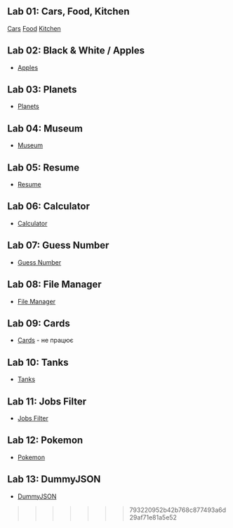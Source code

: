 ## Lab 01: Cars, Food, Kitchen

[Cars](https://html-preview.github.io/?url=https://github.com/ivan06ko/it_labs/blob/main/lab_01/lab_01/index.html)
[Food](https://html-preview.github.io/?url=https://github.com/ivan06ko/it_labs/blob/main/lab_01/lab_02/index.html)
[Kitchen](https://html-preview.github.io/?url=https://github.com/ivan06ko/it_labs/blob/main/lab_01/lab_03/index.html)

## Lab 02: Black & White / Apples
- [Apples](https://html-preview.github.io/?url=https://github.com/ivan06ko/it_labs/blob/main/lab_02/index.html)

## Lab 03: Planets
- [Planets](https://html-preview.github.io/?url=https://github.com/ivan06ko/it_labs/blob/main/lab_03/index.html)

## Lab 04: Museum
- [Museum](https://html-preview.github.io/?url=https://github.com/ivan06ko/it_labs/blob/main/lab_04/index.html)

## Lab 05: Resume
- [Resume](https://html-preview.github.io/?url=https://github.com/ivan06ko/it_labs/blob/main/lab_05/about.html)

## Lab 06: Calculator
- [Calculator](https://html-preview.github.io/?url=https://github.com/ivan06ko/it_labs/tree/main/lab_06)

## Lab 07: Guess Number
- [Guess Number](https://html-preview.github.io/?url=https://github.com/ivan06ko/it_labs/blob/main/lab_07/index.html)

## Lab 08: File Manager
- [File Manager](https://html-preview.github.io/?url=https://github.com/ivan06ko/it_labs/tree/main/lab_08)

## Lab 09: Cards
- [Cards](https://html-preview.github.io/?url=https://github.com/ivan06ko/it_labs/blob/main/lab_09/index.html) - не працює

## Lab 10: Tanks
- [Tanks](https://html-preview.github.io/?url=https://github.com/ivan06ko/it_labs/blob/main/lab_10/index.html)

## Lab 11: Jobs Filter
- [Jobs Filter](https://html-preview.github.io/?url=https://github.com/ivan06ko/it_labs/blob/main/lab_11/index.html)

## Lab 12: Pokemon
- [Pokemon](https://html-preview.github.io/?url=https://github.com/ivan06ko/it_labs/blob/main/lab_12/index.html)

## Lab 13: DummyJSON
- [DummyJSON](https://html-preview.github.io/?url=https://github.com/ivan06ko/it_labs/blob/main/lab_13/index.html)
>>>>>>> 793220952b42b768c877493a6d29af71e81a5e52
